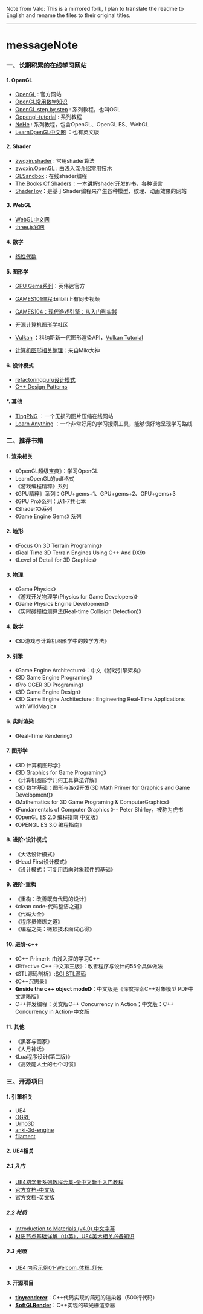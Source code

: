 Note from Valo: This is a mirrored fork, I plan to translate the readme to English and rename the files to their original titles.
______________

# messageNote

### 一、长期积累的在线学习网站

#### 1. OpenGL
- [OpenGL](https://www.opengl.org) : 官方网站 
- [OpenGL常用数学知识 ](http://www.songho.ca/opengl/index.html)
- [OpenGL step by step](http://ogldev.atspace.co.uk) : 系列教程，也叫OGL
- [Oopengl-tutorial](http://www.opengl-tutorial.org/cn/beginners-tutorials/tutorial-1-opening-a-window/) : 系列教程
- [NeHe](http://nehe.gamedev.net) : 系列教程，包含OpenGL、OpenGL ES、WebGL
- [LearnOpenGL中文网](http://learnopengl-cn.readthedocs.io/zh/latest/) ：也有英文版 

#### 2. Shader
- [zwqxin.shader](http://www.zwqxin.com/archives/shaderglsl.html) : 常用shader算法 
- [zwqxin.OpenGL](http://www.zwqxin.com/archives/opengl.html) : 由浅入深介绍常用技术
- [GLSandbox](http://www.glslsandbox.com) : 在线shader编程 
- [The Books Of Shaders](http://thebookofshaders.com)：一本讲解shader开发的书，各种语言
- [ShaderToy](https://www.shadertoy.com/results?query=&sort=hot&from=12&num=12)：是基于Shader编程来产生各种模型、纹理、动画效果的网站

#### 3. WebGL
- [WebGL中文网](http://hewebgl.com/article/articledir/1)
- [three.js官网](https://threejs.org/examples/)

#### 4. 数学
- [线性代数](https://betterexplained.com/articles/linear-algebra-guide/)

#### 5. 图形学

- [GPU Gems系列](https://developer.nvidia.com/gpugems/GPUGems/gpugems_pref01.html)：英伟达官方
- [GAMES101课程](https://sites.cs.ucsb.edu/~lingqi/teaching/games101.html):bilibili上有同步视频
- [GAMES104：现代游戏引擎：从入门到实践](https://games-cn.org/games104/)


- [开源计算机图形学社区](http://www.opengpu.org/forum.php)
- [Vulkan](https://www.khronos.org/vulkan/) ：科纳斯新一代图形渲染API，[Vulkan Tutorial](https://vulkan-tutorial.com/Loading_models)
- [计算机图形相关整理](https://www.douban.com/doulist/1445744/)：来自Milo大神

#### 6. 设计模式
- [refactoringguru设计模式](https://refactoringguru.cn/design-patterns)
- [C++ Design Patterns](http://www.vincehuston.org/dp/)

#### *. 其他

- [TingPNG](https://tinypng.com) ：一个无损的图片压缩在线网站
- [Learn Anything](https://learn-anything.xyz) ：一个非常好用的学习搜索工具，能够很好地呈现学习路线  

### 二、推荐书籍

#### 1. 渲染相关
- 《OpenGL超级宝典》：学习OpenGL
- LearnOpenGL的pdf格式
- 《游戏编程精粹》系列
- 《GPU精粹》系列：GPU+gems+1、GPU+gems+2、GPU+gems+3
- 《GPU Pro》系列：从1-7共七本
- 《ShaderX》系列
- 《Game Engine Gems》 系列

#### 2. 地形
- 《Focus On 3D Terrain Programing》
- 《Real Time 3D Terrain Engines Using C++ And DX9》
- 《Level of Detail for 3D Graphics》


#### 3. 物理
- 《Game Physics》
- 《游戏开发物理学(Physics for Game Developers)》
- 《Game Physics Engine Development》
- 《实时碰撞检测算法(Real-time Collision Detection)》

#### 4. 数学
- 《3D游戏与计算机图形学中的数学方法》

#### 5. 引擎
- 《Game Engine Architecture》：中文《游戏引擎架构》
- 《3D Game Engine Programing》
- 《Pro OGER 3D Programing》
- 《3D Game Engine Design》
- 《3D Game Engine Architecture : Engineering Real-Time Applications with WildMagic》

#### 6. 实时渲染
- 《Real-Time Rendering》

#### 7. 图形学
- 《3D 计算机图形学》
- 《3D Graphics for Game Programing》
- 《计算机图形学几何工具算法详解》
- 《3D 数学基础：图形与游戏开发(3D Math Primer for Graphics and Game Development)》
- 《Mathematics for 3D Game Programing & ComputerGraphics》
- 《Fundamentals of Computer Graphics 》-- Peter Shirley，被称为虎书
- 《OpenGL ES 2.0 编程指南 中文版》
- 《OPENGL ES 3.0 编程指南》

#### 8. 进阶-设计模式
- 《大话设计模式》
- 《Head First设计模式》
- 《设计模式：可复用面向对象软件的基础》

#### 9. 进阶-重构
- 《重构：改善既有代码的设计》
- 《clean code-代码整洁之道》
- 《代码大全》
- 《程序员修炼之道》
- 《编程之美：微软技术面试心得》

#### 10. 进阶-c++
- 《C++ Primer》: 由浅入深的学习C++
- 《Effective C++ 中文第三版》：改善程序与设计的55个具体做法
- 《STL源码剖析》:[SGI STL源码](https://github.com/steveLauwh/SGI-STL)
- 《C++沉思录》
- **《inside the c++ object model》**：中文版是《深度探索C++对象模型 PDF中文清晰版》
- C++并发编程：英文版C++ Concurrency in Action；中文版：C++ Concurrency in Action-中文版

#### 11. 其他
- 《黑客与画家》
- 《人月神话》
- 《Lua程序设计(第二版)》
- 《高效能人士的七个习惯》

### 三、开源项目
#### 1. 引擎相关
- UE4
- [OGRE](https://github.com/OGRECave/ogre)
- [Urho3D](https://github.com/urho3d/Urho3D)
- [anki-3d-engine](https://github.com/godlikepanos/anki-3d-engine)
- [filament](https://github.com/google/filament)

#### 2. UE4相关

##### 2.1 入门

- [UE4初学者系列教程合集-全中文新手入门教程](https://www.bilibili.com/video/av52017180)
- [官方文档-中文版](https://docs.unrealengine.com/zh-CN/index.html)
- [官方文档-英文版](https://docs.unrealengine.com/en-US/index.html)

##### 2.2 材质

- [Introduction to Materials (v4.0) 中文字幕](https://www.bilibili.com/video/av14246554)
- [材质节点基础详解（中英），UE4美术相关必备知识](https://www.bilibili.com/video/av41462386/?p=1)

##### 2.3 光照

- [UE4 内容示例01-Welcom_体积_灯光](https://www.bilibili.com/video/av60913326)





#### 3. 开源项目

- **[tinyrenderer](https://github.com/ssloy/tinyrenderer)**：C++代码实现的简短的渲染器（500行代码）
- **[SoftGLRender](https://github.com/keith2018/SoftGLRender)**：C++实现的软光栅渲染器
